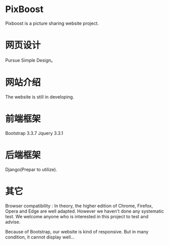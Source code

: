 # PixBoost

Pixboost is a picture sharing website project.

# 网页设计

Pursue Simple Design。

# 网站介绍

The website is still in developing. 

# 前端框架

Bootstrap 3.3.7 Jquery 3.3.1 

# 后端框架

Django(Prepar to utilize). 

# 其它

Browser compatibility :
In theory, the higher edition of Chrome, Firefox, Opera and Edge are well adapted. However we haven't done any systematic test. We welcome anyone who is interested in this project to test and advise.

Because of Bootstrap, our website is kind of responsive. But in many condition, it cannot display well...